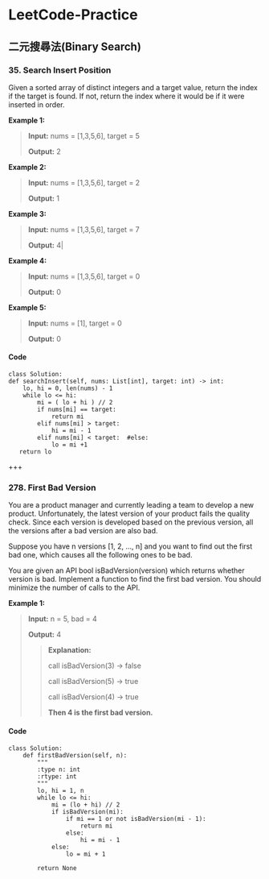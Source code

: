 # LeetCode-Practice
## 二元搜尋法(Binary Search)
###  35. Search Insert Position
Given a sorted array of distinct integers and a target value, return the index if the target is found. If not, return the index where it would be if it were inserted in order.

**Example 1:**                                                 
>**Input:** nums = [1,3,5,6], target = 5  
>                                                                               
>**Output:** 2                                                 

**Example 2:**
>**Input:** nums = [1,3,5,6], target = 2
>
>**Output:** 1

**Example 3:**
>**Input:** nums = [1,3,5,6], target = 7
>
>**Output:** 4|

**Example 4:**
>**Input:** nums = [1,3,5,6], target = 0
>
>**Output:** 0

**Example 5:**
>**Input:** nums = [1], target = 0
>
>**Output:** 0

#### Code
```python3
class Solution:
def searchInsert(self, nums: List[int], target: int) -> int:
    lo, hi = 0, len(nums) - 1
    while lo <= hi:
        mi = ( lo + hi ) // 2
        if nums[mi] == target:
            return mi
        elif nums[mi] > target:
            hi = mi - 1
        elif nums[mi] < target:  #else:
            lo = mi +1
   return lo
```

+++

### 278. First Bad Version
You are a product manager and currently leading a team to develop a new product. Unfortunately, the latest version of your product fails the quality check. Since each version is developed based on the previous version, all the versions after a bad version are also bad.

Suppose you have n versions [1, 2, ..., n] and you want to find out the first bad one, which causes all the following ones to be bad.

You are given an API bool isBadVersion(version) which returns whether version is bad. Implement a function to find the first bad version. You should minimize the number of calls to the API.

**Example 1:**

>**Input:** n = 5, bad = 4
>
>**Output:** 4
>
>>**Explanation:**
>>
>>call isBadVersion(3) -> false
>>
>>call isBadVersion(5) -> true
>>
>>call isBadVersion(4) -> true
>>
>>**Then 4 is the first bad version.**

#### Code
```Python3
class Solution:
    def firstBadVersion(self, n):
        """
        :type n: int
        :rtype: int
        """
        lo, hi = 1, n
        while lo <= hi:
            mi = (lo + hi) // 2
            if isBadVersion(mi):
                if mi == 1 or not isBadVersion(mi - 1):
                    return mi
                else:
                    hi = mi - 1
            else:
                lo = mi + 1
            
        return None
```
